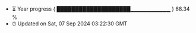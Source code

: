 - ⏳ Year progress { ████████████████████▁▁▁▁▁▁▁▁▁▁ } 68.34 %
- ⏰ Updated on Sat, 07 Sep 2024 03:22:30 GMT

